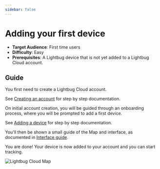 ```yaml
---
sidebar: false
---
```

# Adding your first device

- **Target Audience**: First time users
- **Difficulty**: Easy
- **Prerequisites**: A Lightbug device that is not yet added to a Lightbug Cloud account.

## Guide

You first need to create a Lightbug Cloud account.

See [Creating an account](/apps/cloud/creating-account#registration) for step by step documentation.

On initial account creation, you will be guided through an onboarding process, where you will be prompted to add a first device.

See [Adding a device](/apps/cloud/creating-account#onboarding) for step by step documentation.

You'll then be shown a small guide of the Map and interface, as documented in [Interface guide](/apps/cloud/creating-account#interface-guide).

You are done! Your device is now added to your account and you can start tracking.

![Lightbug Cloud Map](https://i.imgur.com/L6u6FgG.png)
